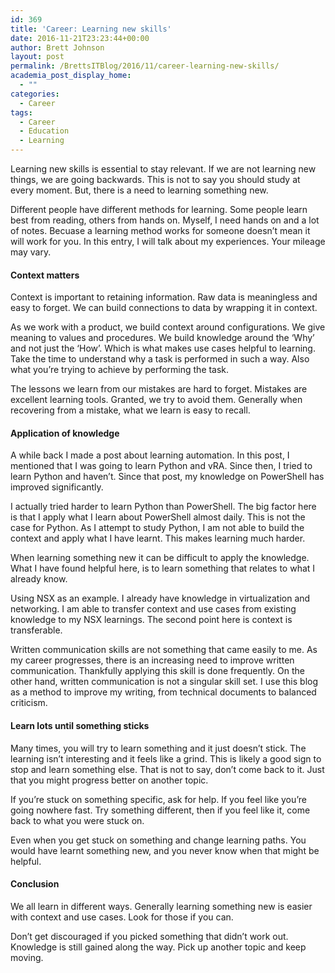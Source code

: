 ```yaml
---
id: 369
title: 'Career: Learning new skills'
date: 2016-11-21T23:23:44+00:00
author: Brett Johnson
layout: post
permalink: /BrettsITBlog/2016/11/career-learning-new-skills/
academia_post_display_home:
  - ""
categories:
  - Career
tags:
  - Career
  - Education
  - Learning
---
```

Learning new skills is essential to stay relevant. If we are not learning new things, we are going backwards. This is not to say you should study at every moment. But, there is a need to learning something new.

Different people have different methods for learning. Some people learn best from reading, others from hands on. Myself, I need hands on and a lot of notes. Becuase a learning method works for someone doesn&#8217;t mean it will work for you. In this entry, I will talk about my experiences. Your mileage may vary.

#### Context matters

Context is important to retaining information. Raw data is meaningless and easy to forget. We can build connections to data by wrapping it in context.

As we work with a product, we build context around configurations. We give meaning to values and procedures. We build knowledge around the &#8216;Why&#8217; and not just the &#8216;How&#8217;. Which is what makes use cases helpful to learning. Take the time to understand why a task is performed in such a way. Also what you&#8217;re trying to achieve by performing the task.

The lessons we learn from our mistakes are hard to forget. Mistakes are excellent learning tools. Granted, we try to avoid them. Generally when recovering from a mistake, what we learn is easy to recall.

#### Application of knowledge

A while back I made a post about learning automation. In this post, I mentioned that I was going to learn Python and vRA. Since then, I tried to learn Python and haven&#8217;t. Since that post, my knowledge on PowerShell has improved significantly.

I actually tried harder to learn Python than PowerShell. The big factor here is that I apply what I learn about PowerShell almost daily. This is not the case for Python. As I attempt to study Python, I am not able to build the context and apply what I have learnt. This makes learning much harder.

When learning something new it can be difficult to apply the knowledge. What I have found helpful here, is to learn something that relates to what I already know.

Using NSX as an example. I already have knowledge in virtualization and networking. I am able to transfer context and use cases from existing knowledge to my NSX learnings. The second point here is context is transferable.

Written communication skills are not something that came easily to me. As my career progresses, there is an increasing need to improve written communication. Thankfully applying this skill is done frequently. On the other hand, written communication is not a singular skill set. I use this blog as a method to improve my writing, from technical documents to balanced criticism.

#### Learn lots until something sticks

Many times, you will try to learn something and it just doesn&#8217;t stick. The learning isn&#8217;t interesting and it feels like a grind. This is likely a good sign to stop and learn something else. That is not to say, don&#8217;t come back to it. Just that you might progress better on another topic.

If you&#8217;re stuck on something specific, ask for help. If you feel like you&#8217;re going nowhere fast. Try something different, then if you feel like it, come back to what you were stuck on.

Even when you get stuck on something and change learning paths. You would have learnt something new, and you never know when that might be helpful.

#### Conclusion

We all learn in different ways. Generally learning something new is easier with context and use cases. Look for those if you can.

Don&#8217;t get discouraged if you picked something that didn&#8217;t work out. Knowledge is still gained along the way. Pick up another topic and keep moving.